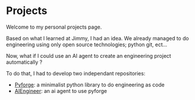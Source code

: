 # Projects

Welcome to my personal projects page.

Based on what I learned at Jimmy, I had an idea. We already managed to do engineering using only open source technologies; python git, ect...

Now, what if I could use an AI agent to create an engineering project automatically ?

To do that, I had to develop two independant repositories:

- [Pyforge](./Pyforge/index.md): a minimalist python library to do engineering as code
- [AIEngineer](./AIEngineer/index.md): an ai agent to use pyforge